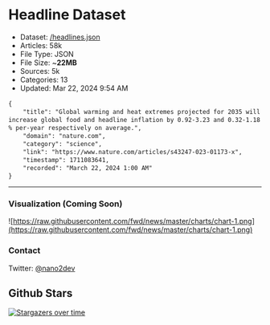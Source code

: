 # Headline Dataset

- Dataset: [/headlines.json](https://raw.githubusercontent.com/fwd/news/master/headlines.json) 
- Articles: 58k
- File Type: JSON
- File Size: ~**22MB**
- Sources: 5k
- Categories: 13
- Updated: Mar 22, 2024 9:54 AM

```
{
    "title": "Global warming and heat extremes projected for 2035 will increase global food and headline inflation by 0.92-3.23 and 0.32-1.18 % per-year respectively on average.",
    "domain": "nature.com",
    "category": "science",
    "link": "https://www.nature.com/articles/s43247-023-01173-x",
    "timestamp": 1711083641,
    "recorded": "March 22, 2024 1:00 AM"
}
```

---

### Visualization (Coming Soon)

![https://raw.githubusercontent.com/fwd/news/master/charts/chart-1.png](https://raw.githubusercontent.com/fwd/news/master/charts/chart-1.png)

### Contact 

Twitter: [@nano2dev](https://twitter.com/nano2dev)

## Github Stars

[![Stargazers over time](https://starchart.cc/fwd/news.svg)](https://starchart.cc/fwd/news)
